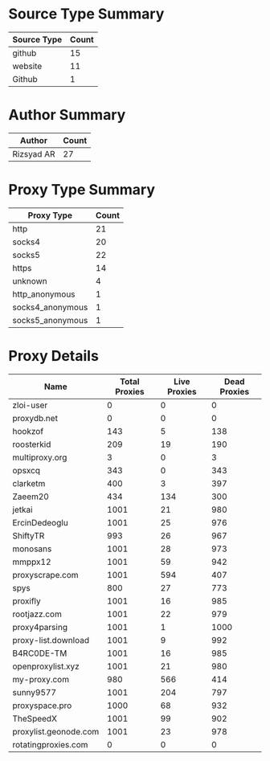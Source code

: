 # Source Type Summary

| Source Type | Count |
|-------------|-------|
| github | 15 |
| website | 11 |
| Github | 1 |


# Author Summary

| Author | Count |
|--------|-------|
| Rizsyad AR | 27 |


# Proxy Type Summary

| Proxy Type | Count |
|------------|-------|
| http | 21 |
| socks4 | 20 |
| socks5 | 22 |
| https | 14 |
| unknown | 4 |
| http_anonymous | 1 |
| socks4_anonymous | 1 |
| socks5_anonymous | 1 |


# Proxy Details

| Name | Total Proxies | Live Proxies | Dead Proxies |
|------|---------------|--------------|---------------|
| zloi-user | 0 | 0 | 0 |
| proxydb.net | 0 | 0 | 0 |
| hookzof | 143 | 5 | 138 |
| roosterkid | 209 | 19 | 190 |
| multiproxy.org | 3 | 0 | 3 |
| opsxcq | 343 | 0 | 343 |
| clarketm | 400 | 3 | 397 |
| Zaeem20 | 434 | 134 | 300 |
| jetkai | 1001 | 21 | 980 |
| ErcinDedeoglu | 1001 | 25 | 976 |
| ShiftyTR | 993 | 26 | 967 |
| monosans | 1001 | 28 | 973 |
| mmppx12 | 1001 | 59 | 942 |
| proxyscrape.com | 1001 | 594 | 407 |
| spys | 800 | 27 | 773 |
| proxifly | 1001 | 16 | 985 |
| rootjazz.com | 1001 | 22 | 979 |
| proxy4parsing | 1001 | 1 | 1000 |
| proxy-list.download | 1001 | 9 | 992 |
| B4RC0DE-TM | 1001 | 16 | 985 |
| openproxylist.xyz | 1001 | 21 | 980 |
| my-proxy.com | 980 | 566 | 414 |
| sunny9577 | 1001 | 204 | 797 |
| proxyspace.pro | 1000 | 68 | 932 |
| TheSpeedX | 1001 | 99 | 902 |
| proxylist.geonode.com | 1001 | 23 | 978 |
| rotatingproxies.com | 0 | 0 | 0 |
